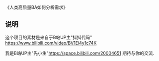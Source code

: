 《人类高质量BA如何分析需求》
## 说明
这个项目的素材是来自于B站UP主"抖抖代码"
https://www.bilibili.com/video/BV1Ei4y1c74K

我是B站UP主"先小生"https://space.bilibili.com/20004651
期待与你的交流.

